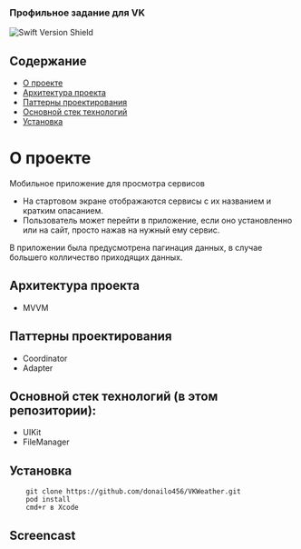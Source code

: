 ### Профильное задание для VK
![Swift Version Shield](https://img.shields.io/badge/Swift%205.9-FA7343?style=flat&logo=swift&logoColor=white)

## Содержание <!-- omit in toc -->

- [О проекте](#о-проекте)
- [Архитектура проекта](#архитектура-проекта)
- [Паттерны проектирования](#паттерны-проектирования)
- [Основной стек технологий](#основной-стек-технологий)
- [Установка](#установка)

# О проекте
Мобильное приложение для просмотра сервисов

- На стартовом экране отображаются сервисы с их названием и кратким опасанием.
- Пользователь может перейти в приложение, если оно установленно или на сайт, просто нажав на нужный ему сервис.

В приложении была предусмотрена пагинация данных, в случае большего колличество приходящих данных.

## Архитектура проекта
- MVVM

## Паттерны проектирования 

- Coordinator
- Adapter

## Основной стек технологий (в этом репозитории):

- UIKit
- FileManager

## Установка

```
    git clone https://github.com/donailo456/VKWeather.git
    pod install
    cmd+r в Xcode 
```

## Screencast
